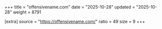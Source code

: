 +++
title = "offensivename.com"
date = "2025-10-28"
updated = "2025-10-28"
weight = 8791

[extra]
source = "https://offensivename.com/"
ratio = 49
size = 9
+++
